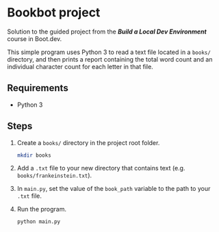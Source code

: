 # Bookbot project

Solution to the guided project from the ***Build a Local Dev Environment*** course in Boot.dev.

This simple program uses Python 3 to read a text file located in a `books/` directory, and then prints a report containing the total word count and an individual character count for each letter in that file.

## Requirements

- Python 3

## Steps

1. Create a `books/` directory in the project root folder.

    ````sh
    mkdir books
    ````

2. Add a `.txt` file to your new directory that contains text (e.g. `books/frankeinstein.txt`).
3. In `main.py`, set the value of the `book_path` variable to the path to your `.txt` file.
4. Run the program.

    ````sh
    python main.py
    ````
